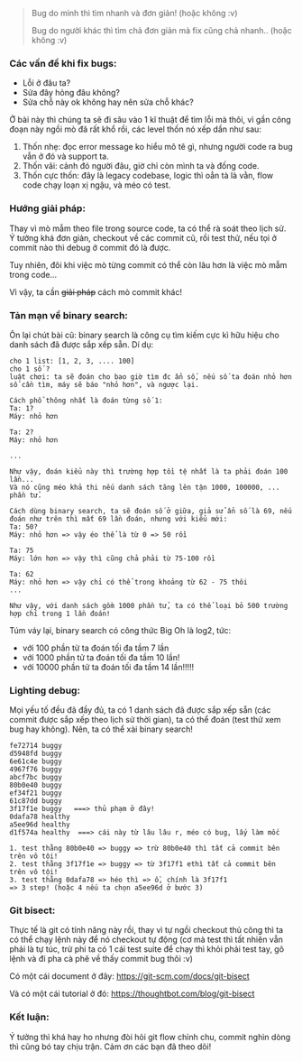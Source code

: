 > Bug do mình thì tìm nhanh và đơn giản! (hoặc không :v)
> 
> Bug do người khác thì tìm chả đơn giản mà fix cũng chả nhanh.. (hoặc không :v)
> 

### Các vấn đề khi fix bugs:

* Lỗi ở đâu ta?
* Sửa đây hỏng đâu không?
* Sửa chỗ này ok không hay nên sửa chỗ khác?

Ở bài này thì chúng ta sẽ đi sâu vào 1 kĩ thuật để tìm lỗi mà thôi, vì gần công đoạn này ngồi mò đã rất khổ rồi, các level thốn nó xếp dần như sau:
1. Thốn nhẹ: đọc error message ko hiểu mô tê gì, nhưng người code ra bug vẫn ở đó và support ta.
2. Thốn vãi: cảnh đó người đâu, giờ chỉ còn mình ta và đống code.
3. Thốn cực thốn: đây là legacy codebase, logic thì oẳn tà là vằn, flow code chạy loạn xị ngậu, và méo có test.

### Hướng giải pháp:

Thay vì mò mẫm theo file trong source code, ta có thể rà soát theo lịch sử. Ý tưởng khá đơn giản, checkout về các commit cũ, rồi test thử, nếu tọi ở commit nào thì debug ở commit đó là được.

Tuy nhiên, đôi khi việc mò từng commit có thể còn lâu hơn là việc mò mẫm trong code...

Vì vậy, ta cần ~~giải pháp~~ cách mò commit khác!

### Tản mạn về binary search:

Ôn lại chút bài cũ: binary search là công cụ tìm kiếm cực kì hữu hiệu cho danh sách đã được sắp xếp sẵn. Dí dụ:

```
cho 1 list: [1, 2, 3, .... 100]
cho 1 số ?
luật chơi: ta sẽ đoán cho bao giờ tìm đc ẩn số, nếu số ta đoán nhỏ hơn số cần tìm, máy sẽ báo "nhỏ hơn", và ngược lại.

Cách phổ thông nhất là đoán từng số 1:
Ta: 1?
Máy: nhỏ hơn

Ta: 2?
Máy: nhỏ hơn

...

Như vậy, đoán kiểu này thì trường hợp tồi tệ nhất là ta phải đoán 100 lần...
Và nó cũng méo khả thi nếu danh sách tăng lên tận 1000, 100000, ... phần tử.

Cách dùng binary search, ta sẽ đoán số ở giữa, giả sử ẩn số là 69, nếu đoán như trên thì mất 69 lần đoán, nhưng với kiểu mới:
Ta: 50?
Máy: nhỏ hơn => vậy éo thể là từ 0 => 50 rồi

Ta: 75
Máy: lớn hơn => vậy thì cũng chả phải từ 75-100 rồi

Ta: 62
Máy: nhỏ hơn => vậy chỉ có thể trong khoảng từ 62 - 75 thôi
...

Như vậy, với danh sách gồm 1000 phần tử, ta có thể loại bỏ 500 trường hợp chỉ trong 1 lần đoán!
```

Túm váy lại, binary search có công thức Big Oh là log2, tức:
- với 100 phần từ ta đoán tối đa tầm 7 lần
- với 1000 phần tử ta đoán tối đa tầm 10 lần!
- với 10000 phần tử ta đoán tối đa tầm 14 lần!!!!!

### Lighting debug:

Mọi yếu tố đều đã đầy đủ, ta có 1 danh sách đã được sắp xếp sẵn (các commit được sắp xếp theo lịch sử thời gian), ta có thể đoán (test thử xem bug hay không). Nên, ta có thể xài binary search!

```
fe72714 buggy
d5948fd buggy
6e61c4e buggy
4967f76 buggy
abcf7bc buggy
80b0e40 buggy
ef34f21 buggy
61c87dd buggy
3f17f1e buggy   ===> thủ phạm ở đây!
0dafa78 healthy
a5ee96d healthy
d1f574a healthy  ===> cái này từ lâu lâu r, méo có bug, lấy làm mốc

1. test thằng 80b0e40 => buggy => trừ 80b0e40 thì tất cả commit bên trên vô tội!
2. test thằng 3f17f1e => buggy => từ 3f17f1 ethì tất cả commit bên trên vô tội!
3. test thằng 0dafa78 => héo thì => ồ, chính là 3f17f1
=> 3 step! (hoặc 4 nếu ta chọn a5ee96d ở bước 3)
```

### Git bisect:

Thực tế là git có tính năng này rồi, thay vì tự ngồi checkout thủ công thì ta có thể chạy lệnh này để nó checkout tự động (cơ mà test thì tất nhiên vẫn phải là tự túc, trừ phi ta có 1 cái test suite để chạy thì khỏi phải test tay, gõ lệnh và đi pha cà phê về thấy commit bug thôi :v)

Có một cái document ở đây: https://git-scm.com/docs/git-bisect

Và có một cái tutorial ở đó: https://thoughtbot.com/blog/git-bisect

### Kết luận:

Ý tưởng thì khá hay ho nhưng đòi hỏi git flow chỉnh chu, commit nghìn dòng thì cũng bó tay chịu trận.
Cảm ơn các bạn đã theo dõi!